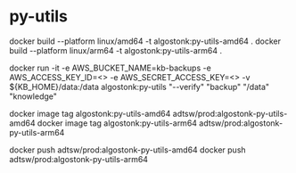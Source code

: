 # py-utils

docker build --platform linux/amd64 -t algostonk:py-utils-amd64 .
docker build --platform linux/arm64 -t algostonk:py-utils-arm64 .

docker run -it -e AWS_BUCKET_NAME=kb-backups -e AWS_ACCESS_KEY_ID=<> -e AWS_SECRET_ACCESS_KEY=<> -v ${KB_HOME}/data:/data algostonk:py-utils "--verify" "backup" "/data" "knowledge"

docker image tag algostonk:py-utils-amd64 adtsw/prod:algostonk-py-utils-amd64
docker image tag algostonk:py-utils-arm64 adtsw/prod:algostonk-py-utils-arm64

docker push adtsw/prod:algostonk-py-utils-amd64
docker push adtsw/prod:algostonk-py-utils-arm64